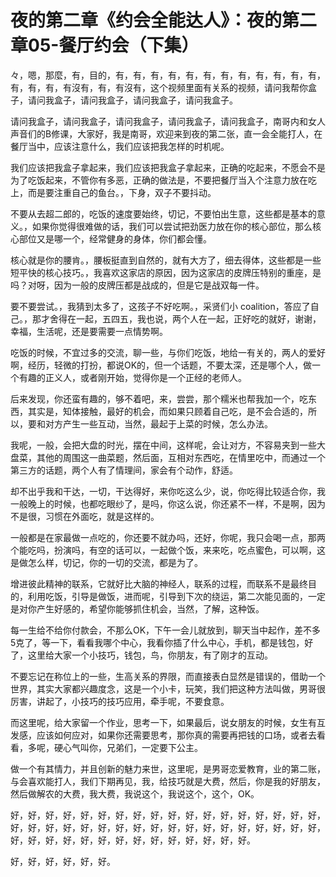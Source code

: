 # 夜的第二章《约会全能达人》：夜的第二章05-餐厅约会（下集）

々，嗯，那麼，有，目的，有，有，有，有，有，有，有，有，有，有，有，有，有，有，有，有沒有，有，有沒有，这个视频里面有关系的视频，请问我帮你盒子，请问我盒子，请问我盒子，请问我盒子，请问我盒子。

请问我盒子，请问我盒子，请问我盒子，请问我盒子，请问我盒子，南哥内和女人声音们的B修课，大家好，我是南哥，欢迎来到夜的第二张，直一会全能打人，在餐厅当中，应该注意什么，我们应该把我怎样的时机呢。

我们应该把我盒子拿起来，我们应该把我盒子拿起来，正确的吃起来，不愿会不是为了吃饭起来，不管你有多恶，正确的做法是，不要把餐厅当入个注意力放在吃上，而是要注重自己的鱼台。，下身，双子不要抖动。

不要从去超二郎的，吃饭的速度要始终，切记，不要怕出生意，这些都是基本的意义。，如果你觉得很难做的话，我们可以尝试把劲医力放在你的核心部位，那么核心部位又是哪一个，经常健身的身体，你们都会懂。

核心就是你的腰肯。，腰板挺直到自然的，就有大方了，细去得体，这些都是一些短平快的核心技巧。，我喜欢这家店的原因，因为这家店的皮牌压特别的重座，是吗？对呀，因为一般的皮牌压都是战成的，但是它是战双每一件。

要不要尝试。，我猜到太多了，这孩子不好吃啊。，采贤们小 coalition，答应了自己。，那才舍得在一起，五四五，我也说，两个人在一起，正好吃的就好，谢谢，幸福，生活呢，还是要需要一点情势啊。

吃饭的时候，不宜过多的交流，聊一些，与你们吃饭，地给一有关的，两人的爱好啊，经历，轻微的打扮，都说OK的，但一个话题，不要太深，还是哪个人，做一个有趣的正义人，或者刚开始，觉得你是一个正经的老师人。

后来发现，你还蛮有趣的，够不着吧，来，尝尝，那个糯米也帮我加一个，吃东西，其实是，知体接触，最好的机会，而如果只顾着自己吃，是不会合适的，所以，要和对方产生一些互动，当然，最起于上菜的时候，怎么办法。

我呢，一般，会把大盘的时光，摆在中间，这样呢，会让对方，不容易夹到一些大盘菜，其他的周围这一曲菜题，然后面，互相对东西吃，在情里吃中，而通过一个第三方的话题，两个人有了情理间，家会有个动作，舒适。

却不出乎我和干达，一切，干达得好，来你吃这么少，说，你吃得比较适合你，我一般晚上的时候，也都吃眼纱了，是吗，你这么说，你还紧不一样，不是啊，因为不是很，习惯在外面吃，就是这样的。

一般都是在家最做一点吃的，你还要不就办吗，还好，你呢，我只会喝一点，那两个能吃吗，扮演吗，有空的话可以，一起做个饭，来来吃，吃点蜜色，可以啊，这是做怎么样，切记，你的一切的交流，都是为了。

增进彼此精神的联系，它就好比大脑的神经人，联系的过程，而联系不是最终目的，利用吃饭，引导是做饭，进而呢，引导到下次的绕运，第二次能见面的，一定是对你产生好感的，希望你能够抓住机会，当然，了解，这种饭。

每一生给不给你付款会，不那么OK，下午一会儿就放到，聊天当中起作，差不多5克了，等一下，看看我哪个中心，我看你插了什么中心，手机，都是钱包，好了，这里给大家一个小技巧，钱包，鸟，你朋友，有了刚才的互动。

不要忘记在称位上的一些，生高关系的界限，而直接表白显然是错误的，借助一个世界，其实大家都兴趣度念，这是一个小卡，玩笑，我们把这种方法叫做，男哥很厉害，讲起了，小技巧的技巧应用，牵手呢，不要食意。

而这里呢，给大家留一个作业，思考一下，如果最后，说女朋友的时候，女生有互发感，应该如何应对，如果你还需要思考，那你真的需要再把钱的口场，或者去看看，多呢，硬心气叫你，兄弟们，一定要下公主。

做一个有其情力，并且创新的魅力来世，这里呢，是男哥恋爱教育，业的第二账，与会喜欢能打人，我们下期再见，我，给技巧就是大费，然后，你是我的好朋友，然后做解农的大费，我大费，我说这个，我说这个，这个，OK。

好，好，好，好，好，好，好，好，好，好，好，好，好，好，好，好，好，好，好，好，好，好，好，好，好，好，好，好，好，好，好，好，好，好，好，好，好，好，好，好，好，好，好，好，好，好，好，好，好，好。

好，好，好，好，好，好。
